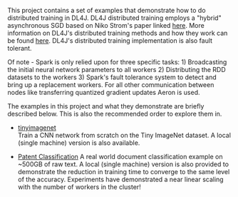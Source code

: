 This project contains a set of examples that demonstrate how to do distributed training in DL4J. DL4J distributed training employs a "hybrid" asynchronous SGD based on Niko Strom's paper linked [here](http://nikkostrom.com/publications/interspeech2015/strom_interspeech2015.pdf). More information on DL4J's distributed training methods and how they work can be found [here](https://deeplearning4j.konduit.ai/distributed-deep-learning/intro). DL4J's distributed training implementation is also fault tolerant. 

Of note - Spark is only relied upon for three specific tasks: 1) Broadcasting the initial neural network parameters to all workers 2) Distributing the RDD datasets to the workers 3) Spark's fault tolerance system to detect and bring up a replacement workers. For all other communication between nodes like transferring quantized gradient updates Aeron is used.  

The examples in this project and what they demonstrate are briefly described below. This is also the recommended order to explore them in.

* [tinyimagenet](src/main/java/org/deeplearning4j/distributedtrainingexamples/tinyimagenet)  
Train a CNN network from scratch on the Tiny ImageNet dataset. A local (single machine) version is also available.

* [Patent Classification](src/main/java/org/deeplearning4j/distributedtrainingexamples/patent)
A real world document classification example on ~500GB of raw text. A local (single machine) version is also provided to demonstrate the reduction in training time to converge to the same level of the accuracy. Experiments have demonstrated a near linear scaling with the number of workers in the cluster!

